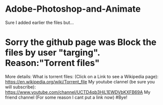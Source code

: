 # Adobe-Photoshop-and-Animate
Sure I added earlier the files but...
# Sorry the github page was Block the files by user "targing". Reason:"Torrent files"
More details:
What is torrent files: (Click on a Link to see a Wikipedia page): https://en.wikipedia.org/wiki/Torrent_file
My youtube clannel (be sure you will subscribe): https://www.youtube.com/channel/UCTD4qb3HiL1EWDVbKXFB69A
My friend channel (For some reason I cant put a link now)
#Bye!


